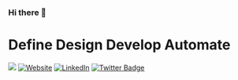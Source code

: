 ### Hi there 👋
# Define Design Develop Automate


![](https://komarev.com/ghpvc/?username=coffeina&color=ee959e) <a href="https://www.handsonprogramming.io" target="_blank"><img alt="Website" src="https://img.shields.io/badge/Website-www.handsonprogramming.io-blue?style=flat&logo=google-chrome"></a> <a href="https://www.linkedin.com/in/andrzejdubaj/"><img alt="LinkedIn" src="https://img.shields.io/badge/LinkedIn-Andrzej%20Dubaj-blue?style=flat-square&logo=linkedin"></a> [![Twitter Badge](https://img.shields.io/badge/-AndrzejDubaj-1ca0f1?style=flat&labelColor=1ca0f1&logo=twitter&logoColor=white&link=https://twitter.com/)](https://twitter.com/AndrzejDubaj)
